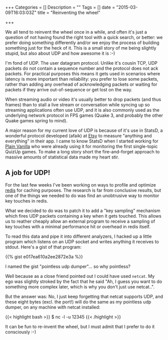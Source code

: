 +++
Categories = []
Description = ""
Tags = []
date = "2015-03-09T16:03:03Z"
title = "Reinventing the wheel"

+++

We all tend to reinvent the wheel once in a while, and often it's just
a question of not having found the right tool with a quick search, or
better: we prefer doing something differently and/or we enjoy the process
of building something just for the heck of it.  This is a small story of
me being slightly stupid, but also about UDP and how awesome it is :-)

<!--more-->

I'm fond of UDP.  The user datagram protocol.  Unlike it's cousin TCP,
UDP packets do not contain a sequence number and the protocol does not
ack packets.  For practical purposes this means it gets used in scenarios
where latency is more important than reliability: you prefer to lose some
packets, rather than adding any overhead of acknowledging packets or waiting
for packets if they arrive out-of-sequence or get lost on the way.

When streaming audio or video it's usually better to drop packets (and thus
frames) than to stall a live stream or conversation while syncing up so
streaming applications often use UDP, and it is also commonly used as the
underlying network protocol in FPS games (Quake 3, and probably the other
Quake games spring to mind).

A major reason for my current love of UDP is because of it's use in StatsD,
a wonderful protocol developed (afaik) at <a href="https://codeascraft.com/2011/02/15/measure-anything-measure-everything/">Etsy</a>
to measure "anything and everything" in their app.  I came to know StatsD
when I started working for <a href="http://www.plainvanilla.is">Plain Vanilla</a>
who were already using it for monitoring the first single-topic QuizUp
games.  To make a long story short the fire-and-forget approach to massive
amounts of statistical data made my heart stir.

A job for UDP!
--------------

For the last few weeks I've been working on ways to profile and optimize
<a href="http://redis.io">redis</a> for caching purposes.  The research is
far from conclusive results, but one of the things we needed to do was find
an unobtrusive way to monitor key touches in redis.

What we decided to do was to patch it to add a "key sampling" mechanism which
fires UDP packets containing a key when it gets touched.  This allows us to
reather cheaply allow an external program to receive a sampling of key touches
with a minimal performance hit or overhead in redis itself.

To read this data and pipe it into different analyzers, I hacked up a little
program which listens on an UDP socket and writes anything it receives to
stdout.  Here's a gist of that program:

{{% gist e017ea610a2ee2872e3a %}}

I named the gist "pointless udp dumper"... so why pointless?

Well because as a close friend pointed out I could have used `netcat`.
My ego was slightly stroked by the fact that he said "Ah, I guess you want
to do something more complex later, which is why you don't just use netcat..".

But the answer was: No, I just keep forgetting that netcat supports UDP,
and these eight bytes (excl. the port!) will do the same as my pointless udp
dumper, on any machine with netcat installed:

{{< highlight bash >}}
$ nc -l -u 12345
{{< /highlight >}}

It can be fun to re-invent the wheel, but I must admit that I prefer to do
it consciously :-)
